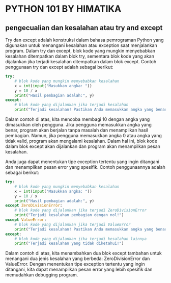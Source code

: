 # PYTHON 101 BY HIMATIKA

## pengecualian dan kesalahan atau try and except

Try dan except adalah konstruksi dalam bahasa pemrograman Python yang digunakan untuk menangani kesalahan atau exception saat menjalankan program. Dalam try dan except, blok kode yang mungkin menyebabkan kesalahan ditempatkan dalam blok try, sementara blok kode yang akan dijalankan jika terjadi kesalahan ditempatkan dalam blok except. Contoh penggunaan try dan except adalah sebagai berikut:

```python
try:
    # blok kode yang mungkin menyebabkan kesalahan
    x = int(input("Masukkan angka: "))
    y = 10 / x
    print("Hasil pembagian adalah:", y)
except:
    # blok kode yang dijalankan jika terjadi kesalahan
    print("Terjadi kesalahan! Pastikan Anda memasukkan angka yang benar.")
```

Dalam contoh di atas, kita mencoba membagi 10 dengan angka yang dimasukkan oleh pengguna. Jika pengguna memasukkan angka yang benar, program akan berjalan tanpa masalah dan menampilkan hasil pembagian. Namun, jika pengguna memasukkan angka 0 atau angka yang tidak valid, program akan mengalami kesalahan. Dalam hal ini, blok kode dalam blok except akan dijalankan dan program akan menampilkan pesan kesalahan.

Anda juga dapat menentukan tipe exception tertentu yang ingin ditangani dan menampilkan pesan error yang spesifik. Contoh penggunaannya adalah sebagai berikut:

```python
try:
    # blok kode yang mungkin menyebabkan kesalahan
    x = int(input("Masukkan angka: "))
    y = 10 / x
    print("Hasil pembagian adalah:", y)
except ZeroDivisionError:
    # blok kode yang dijalankan jika terjadi ZeroDivisionError
    print("Terjadi kesalahan pembagian dengan nol!")
except ValueError:
    # blok kode yang dijalankan jika terjadi ValueError
    print("Terjadi kesalahan! Pastikan Anda memasukkan angka yang benar.")
except:
    # blok kode yang dijalankan jika terjadi kesalahan lainnya
    print("Terjadi kesalahan yang tidak diketahui!")
```

Dalam contoh di atas, kita menambahkan dua blok except tambahan untuk menangani dua jenis kesalahan yang berbeda: ZeroDivisionError dan ValueError. Dengan menentukan tipe exception tertentu yang ingin ditangani, kita dapat menampilkan pesan error yang lebih spesifik dan memudahkan debugging program.
